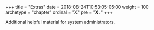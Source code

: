 +++
title = "Extras"
date = 2018-08-24T10:53:05-05:00
weight = 100
archetype = "chapter"
ordinal = "X"
pre = "<b>X. </b>"
+++


Additional helpful material for system administrators.
